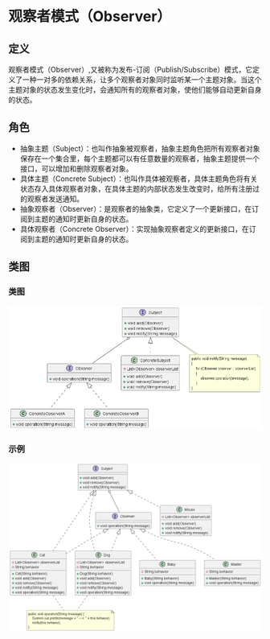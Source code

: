 # 观察者模式（Observer）

## 定义

观察者模式（Observer）,又被称为发布-订阅（Publish/Subscribe）模式，它定义了一种一对多的依赖关系，让多个观察者对象同时监听某一个主题对象。当这个主题对象的状态发生变化时，会通知所有的观察者对象，使他们能够自动更新自身的状态。

## 角色

- 抽象主题（Subject）：也叫作抽象被观察者，抽象主题角色把所有观察者对象保存在一个集合里，每个主题都可以有任意数量的观察者，抽象主题提供一个接口，可以增加和删除观察者对象。
- 具体主题（Concrete Subject）：也叫作具体被观察者，具体主题角色将有关状态存入具体观察者对象，在具体主题的内部状态发生改变时，给所有注册过的观察者发送通知。
- 抽象观察者（Observer）：是观察者的抽象类，它定义了一个更新接口，在订阅到主题的通知时更新自身的状态。
- 具体观察者（Concrete Observer）：实现抽象观察者定义的更新接口，在订阅到主题的通知时更新自身的状态。

## 类图

### 类图

![观察者模式（Observer）](src/main/resources/static/diagram.png '观察者模式（Observer）')

### 示例

![观察者模式（Observer）](src/main/resources/static/diagram-demo.png '观察者模式（Observer）')
